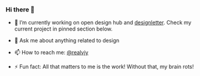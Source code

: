 ### Hi there 👋

- 🔭 I’m currently working on open design hub and [designletter](https://designletter.co). Check my current project in pinned section below.
- 💬 Ask me about anything related to design 
- 📫 How to reach me: [@realvjy](https://twitter.com/realvjy)

- ⚡ Fun fact: All that matters to me is the work! Without that, my brain rots!

